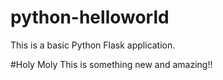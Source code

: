 # python-helloworld

This is a basic Python Flask application.


#Holy Moly This is something new and amazing!!
